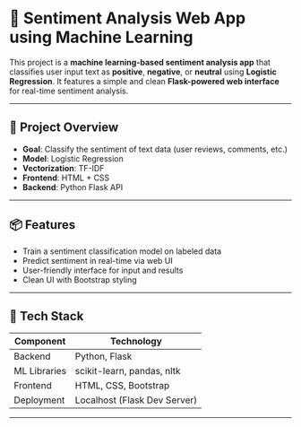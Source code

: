 # 💬 Sentiment Analysis Web App using Machine Learning

This project is a **machine learning-based sentiment analysis app** that classifies user input text as **positive**, **negative**, or **neutral** using **Logistic Regression**. It features a simple and clean **Flask-powered web interface** for real-time sentiment analysis.

---

## 🧠 Project Overview

- **Goal**: Classify the sentiment of text data (user reviews, comments, etc.)
- **Model**: Logistic Regression
- **Vectorization**: TF-IDF
- **Frontend**: HTML + CSS
- **Backend**: Python Flask API

---

## 📦 Features

- Train a sentiment classification model on labeled data
- Predict sentiment in real-time via web UI
- User-friendly interface for input and results
- Clean UI with Bootstrap styling

---

## 🔧 Tech Stack

| Component       | Technology         |
|----------------|--------------------|
| Backend        | Python, Flask      |
| ML Libraries   | scikit-learn, pandas, nltk |
| Frontend       | HTML, CSS, Bootstrap |
| Deployment     | Localhost (Flask Dev Server) |

---
